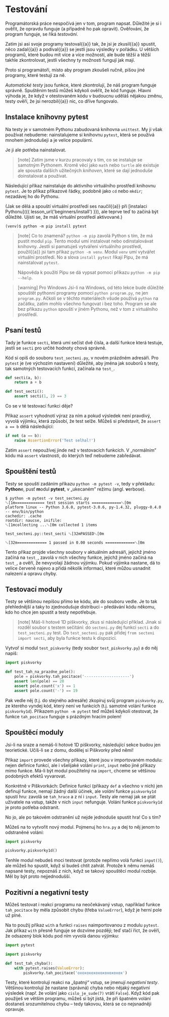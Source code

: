 # Testování

Programátorská práce nespočívá jen v tom, program napsat.
Důležité je si i ověřit, že opravdu funguje (a případně ho pak opravit).
Ověřování, že program funguje, se říká *testování*.

Zatím jsi asi svoje programy testoval{{a}} tak, že jsi
je zkusil{{a}} spustit, něco zadal{{a}} a podíval{{a}} se
jestli jsou výsledky v pořádku.
U větších programů, které budou mít více a více
možností, ale bude těžší a těžší takhle zkontrolovat,
jestli všechny ty možnosti fungují jak mají.

Proto si programátoři, místo aby program zkoušeli ručně, píšou jiné programy,
které testují za ně.

*Automatické testy* jsou funkce, které
zkontrolují, že náš program funguje správně.
Spuštěním testů můžeš kdykoli ověřit, že kód funguje.
Hlavní výhoda je, že když v otestovaném kódu
v budoucnu uděláš nějakou změnu,
testy ověří, že jsi nerozbil{{a}} nic, co dříve
fungovalo.


## Instalace knihovny pytest

Na testy je v samotném Pythonu zabudovaná knihovna `unittest`.
My ji však používat nebudeme: nainstalujeme si
knihovnu <code>pytest</code>, která se používá
mnohem jednodušeji a je velice populární.

Je ji ale potřeba nainstalovat.

> [note]
> Zatím jsme v kurzu pracovaly s tím, co se instaluje
> se samotným Pythonem.
> Kromě věcí jako `math` nebo `turtle` ale existuje ale spousta
> dalších užitečných *knihoven*, které se dají jednoduše doinstalovat
> a používat.

Následující příkaz nainstaluje do aktivního virtuálního prostředí knihovnu
`pytest`.
Je to příkaz příkazové řádky, podobně jako
`cd` nebo `mkdir`; nezadávej ho do Pythonu.

(Jak se dělá a spouští virtuální prostředí
ses naučil{{a}} při [instalaci Pythonu]({{ lesson_url('beginners/install') }}),
ale teprve teď to začíná být důležité. Ujisti se, že máš virtuální prostředí
aktivované.)

```console
(venv)$ python -m pip install pytest
```

> [note] Co to znamená?
> `python -m pip` zavolá Python s tím, že má pustit modul
> `pip`. Tento modul umí instalovat nebo
> odinstalovávat knihovny.
> Jestli si pamatuješ vytváření virtuálního prostředí, použil{{a}} jsi tam
> příkaz `python -m venv`.
> Modul `venv` umí vytvářet virtuální prostředí.
> No a slova `install pytest` říkají Pipu, že má nainstalovat `pytest`.
>
> Nápověda k použití Pipu se dá vypsat pomocí příkazu
> `python -m pip --help`.

> [warning] Pro Windows
> Jsi-li na Windows, od této lekce bude důležité
> spouštět pythonní programy pomocí `python program.py`, ne jen
> `program.py`.
> Ačkoli se v těchto materiálech všude používá `python` na začátku, zatím
> mohlo všechno fungovat i bez toho.
> Program se ale bez příkazu `python` spouští v jiném Pythonu,
> než v tom z virtuálního prostředí.


## Psaní testů

Tady je funkce `secti`, která umí sečíst
dvě čísla, a další funkce která testuje, jestli se
`secti` pro určité hodnoty
chová správně.

Kód si opiš do souboru `test_secteni.py`,
v novém prázdném adresáři.
Pro `pytest` je (ve výchozím nastavení)
důležité, aby jména jak souborů s testy, tak
samotných testovacích funkcí, začínala na
`test_`.

```python
def secti(a, b):
    return a + b

def test_secti():
    assert secti(1, 2) == 3
```

Co se v té testovací funkci děje?

Příkaz `assert` vyhodnotí výraz za ním
a pokud výsledek není pravdivý, vyvolá výjimku,
která způsobí, že test selže.
Můžeš si představit, že `assert a == b` dělá následující:

```python
if not (a == b):
    raise AssertionError('Test selhal!')
```

Zatím `assert` nepoužívej jinde než v testovacích funkcích.
V „normálním” kódu má `assert` vlastnosti,
do kterých teď nebudeme zabředávat.


## Spouštění testů

Testy se spouští zadáním příkazu
`python -m pytest -v`,
tedy v překladu: <strong>Python</strong>e, pusť
<strong>m</strong>odul <strong>pytest</strong>,
v „ukecaném” režimu (angl. <strong>v</strong>erbose).

```ansi
$ python -m pytest -v test_secteni.py 
␛[1m============= test session starts =============␛[0m
platform linux -- Python 3.6.0, pytest-3.0.6, py-1.4.32, pluggy-0.4.0 -- env/bin/python
cachedir: .cache
rootdir: naucse, inifile: 
␛[1mcollecting ...␛[0m collected 1 items

test_secteni.py::test_secti ␛[32mPASSED␛[0m

␛[32m============= 1 passed in 0.00 seconds =============␛[0m
```

Tento příkaz projde všechny soubory v aktuálním
adresáři, jejichž jméno začíná na `test_`, zavolá v nich všechny funkce,
jejichž jméno začíná na `test_`, a ověří, že nevyvolají žádnou výjimku.
Pokud výjimka nastane, dá to velice červeně
najevo a přidá několik informací, které můžou
usnadnit nalezení a opravu chyby.


## Testovací moduly

Testy se většinou nepíšou přímo ke kódu,
ale do souboru vedle.
Je to tak přehlednější a taky to zjednodušuje
distribuci – předávání kódu někomu, kdo ho chce
jen spustit a testy nepotřebuje.

> [note]
> Máš-li hotové 1D piškvorky, zkus si následující
> příklad.
> Jinak si rozděl soubor s testem sečítání: do
> `secteni.py` dej funkci `secti`
> a do `test_secteni.py` test.
> Do `test_secteni.py` pak přidej
> `from secteni import secti`, aby byla
> funkce testu k dispozici.

Vytvoř si modul `test_piskvorky` (tedy soubor
`test_piskvorky.py`) a do něj napiš:

```python
import piskvorky

def test_tah_na_prazdne_pole():
    pole = piskvorky.tah_pocitace('--------------------')
    assert len(pole) == 20
    assert pole.count('x') == 1
    assert pole.count('-') == 19
```

Pak vedle něj (t.j. do stejného adresáře)
zkopíruj svůj program
`piskvorky.py`, ze kterého vyndej
kód, který není ve funkcích
(t.j. samotné volání funkce `piskvorky1d`).
Příkazem `python -m pytest` teď můžeš
kdykoli otestovat, že funkce `tah_pocitace`
funguje s prázdným hracím polem!


## Spouštěcí moduly

Jsi-li na sraze a nemáš-li hotové 1D piškvorky,
následující sekce budou jen teorietické.
Učíš-li se z domu, dodělej si Piškvorky před němi!

Příkaz `import` provede všechny příkazy,
které jsou v importovaném modulu: nejen definice
funkcí, ale i všelijaké volání `print`, `input` nebo jiné příkazy mimo funkce.
Má-li být modul použitelný na `import`, chceme se
většinou podobných efektů vyvarovat.

Konkrétně v Piškvorkách: Definice funkcí
(příkazy `def` a všechno v nich)
jen definují funkce, nemají žádný další účinek,
ale *volání* funkce `piskvorky1d` spustí hru: zavolá se `tah_hrace`
a z ní i `input`.
Testy ale nemají jak se ptát uživatele na vstup, takže v nich `input` nefunguje.
Volání funkce `piskvorky1d` je proto potřeba odstranit.

No jo, ale po takovém odstranění
už nejde jednoduše spustit hra! Co s tím?

Můžeš na to vytvořit nový modul.
Pojmenuj ho `hra.py` a dej to něj jenom to odstraněné volání:

```python
import piskvorky

piskvorky.piskvorky1d()
```

Tenhle modul nebudeš moci testovat (protože nepřímo volá funkci `input()`),
ale můžeš ho spustit, když si budeš
chtít zahrát.
Protože k němu nemáš napsané testy, nepoznáš
z nich, když se takový spouštěcí modul rozbije.
Měl by být proto nejjednodušší.


## Pozitivní a negativní testy

Můžeš testovat i reakci programu na
neočekávaný vstup, například funkce
`tah_pocitace` by měla způsobit
chybu (třeba `ValueError`),
když je herní pole už plné.

Na to použij příkaz `with` a funkci `raises` naimportovanou
z modulu `pytest`.
Jak příkaz `with` přesně funguje se dozvíme později;
teď stačí říct, že ověří, že odsazený blok kódu
pod ním vyvolá danou výjimku:

```python
import pytest

import piskvorky

def test_tah_chyba():
    with pytest.raises(ValueError):
        piskvorky.tah_pocitace('oxoxoxoxoxoxoxoxoxox')
```

Testy, které kontrolují reakci na „špatný“ vstup,
se jmenují *negativní testy*.
Většinou kontrolují že nastane (správná) chyba
nebo nějaký negativní výsledek (např.
že volání jako <code>cislo_je_sude(7)</code> vrátí `False`).
Když kód pak použiješ ve větším programu,
můžeš si být jistá, že při špatném volání
dostaneš srozumitelnou chybu – tedy takovou,
která se co nejsnadněji opravuje.
